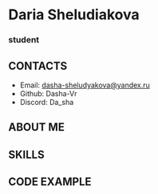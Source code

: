 
# Daria Sheludiakova
### student
## CONTACTS
* Email: dasha-sheludyakova@yandex.ru
* Github: Dasha-Vr
* Discord: Da_sha
## ABOUT ME
## SKILLS
## CODE EXAMPLE

